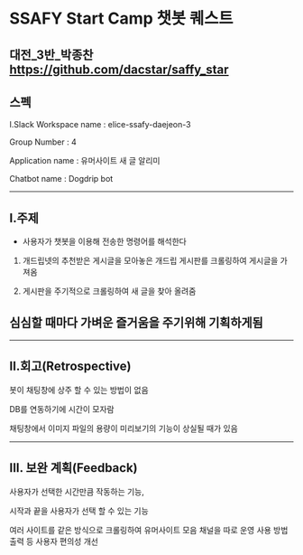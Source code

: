 # SSAFY Start Camp 챗봇 퀘스트
대전_3반_박종찬 https://github.com/dacstar/saffy_star
---

##  스펙
Ⅰ.Slack Workspace name : elice-ssafy-daejeon-3

 Group Number : 4

 Application name : 유머사이트 새 글 알리미

 Chatbot name : Dogdrip bot

---
##  Ⅰ.주제

* 사용자가 챗봇을 이용해 전송한 명령어를 해석한다

1. 개드립넷의 추천받은 게시글을 모아놓은
   개드립 게시판를 크롤링하여 게시글을 가져옴

2. 게시판을 주기적으로 크롤링하여 새 글을 찾아 올려줌

## 심심할 때마다 가벼운 즐거움을 주기위해 기획하게됨


---
##  Ⅱ.회고(Retrospective)

봇이 채팅창에 상주 할 수 있는 방법이 없음

DB를 연동하기에 시간이 모자람

채팅창에서 이미지 파일의 용량이 미리보기의 기능이 상실될 때가 있음

---
##   III. 보완 계획(Feedback)

사용자가 선택한 시간만큼 작동하는 기능,

시작과 끝을 사용자가 선택 할 수 있는 기능

   여러 사이트를 같은 방식으로 크롤링하여
   유머사이트 모음 채널을 따로 운영
   사용 방법 출력 등 사용자 편의성 개선
   
   
  
